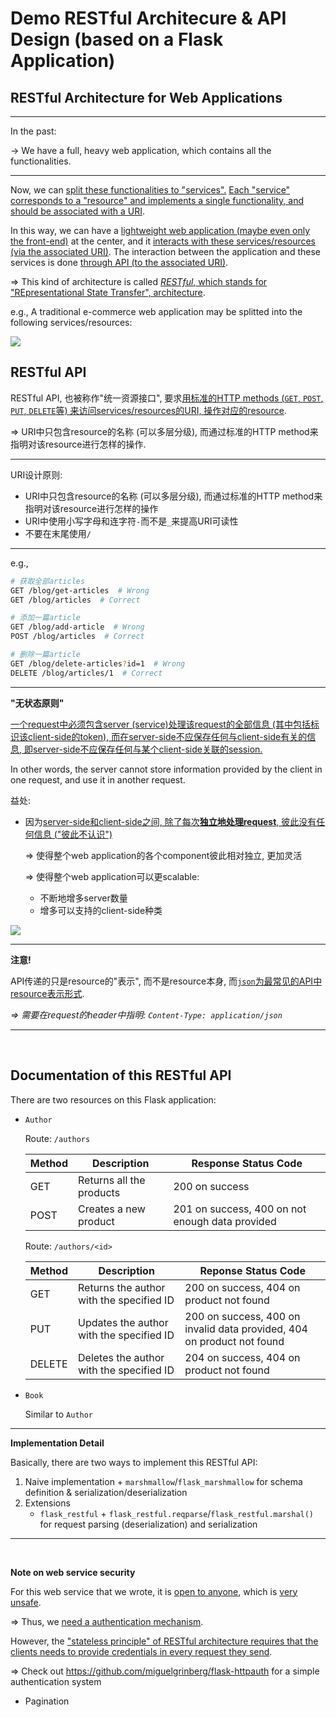 # Demo RESTful Architecure & API Design (based on a Flask Application)

## RESTful Architecture for Web Applications

***

In the past:

-> We have a full, heavy web application, which contains all the functionalities.

***

Now, we can <u>split these functionalities to "services".</u> <u>Each "service" corresponds to a "resource" and implements a single functionality, and should be associated with a URI</u>.

In this way, we can have a <u>lightweight web application (maybe even only the front-end)</u> at the center, and it <u>interacts with these services/resources (via the associated URI)</u>. The interaction between the application and these services is done <u>through API (to the associated URI)</u>.

=> This kind of architecture is called <u>*RESTful*, which stands for "REpresentational State Transfer", architecture</u>.

e.g., A traditional e-commerce web application may be splitted into the following services/resources:

<img src="https://github.com/Ziang-Lu/Flask-Restful/blob/master/RESTful%20Architecture.png?raw=true">

<br>

## RESTful API

RESTful API, 也被称作"统一资源接口", 要求<u>用标准的HTTP methods (`GET`, `POST`, `PUT`, `DELETE`等) 来访问services/resources的URI, 操作对应的resource</u>.

=> URI中只包含resource的名称 (可以多层分级), 而通过标准的HTTP method来指明对该resource进行怎样的操作.

***

URI设计原则:

* URI中只包含resource的名称 (可以多层分级), 而通过标准的HTTP method来指明对该resource进行怎样的操作
* URI中使用小写字母和连字符`-`而不是`_`来提高URI可读性
* 不要在末尾使用`/`

***

e.g.,

```bash
# 获取全部articles
GET /blog/get-articles  # Wrong
GET /blog/articles  # Correct

# 添加一篇article
GET /blog/add-article  # Wrong
POST /blog/articles  # Correct

# 删除一篇article
GET /blog/delete-articles?id=1  # Wrong
DELETE /blog/articles/1  # Correct
```

***

**"无状态原则"**

<u>一个request中必须包含server (service)处理该request的全部信息 (其中包括标识该client-side的token), 而在server-side不应保存任何与client-side有关的信息, 即server-side不应保存任何与某个client-side关联的session.</u>

In other words, the server cannot store information provided by the client in one request, and use it in another request.

益处:

* 因为<u>server-side和client-side之间, 除了每次**独立地处理request**, 彼此没有任何信息 ("彼此不认识")</u>

  => 使得整个web application的各个component彼此相对独立, 更加灵活

  => 使得整个web application可以更scalable:

  * 不断地增多server数量
  * 增多可以支持的client-side种类

<img src="https://github.com/Ziang-Lu/Flask-Restful/blob/master/Scalable%20RESTful.png?raw=true">

***

**注意!**

API传递的只是resource的"表示", 而不是resource本身, 而<u>`json`为最常见的API中resource表示形式</u>.

*=> 需要在request的header中指明: `Content-Type: application/json`*

***

<br>

## Documentation of this RESTful API

There are two resources on this Flask application:

* `Author`

  Route: `/authors`

  | Method | Description              | Response Status Code                            |
  | ------ | ------------------------ | ----------------------------------------------- |
  | GET    | Returns all the products | 200 on success                                  |
  | POST   | Creates a new product    | 201 on success, 400 on not enough data provided |

  Route: `/authors/<id>`

  | Method | Description                              | Reponse Status Code                                          |
  | ------ | ---------------------------------------- | ------------------------------------------------------------ |
  | GET    | Returns the author with the specified ID | 200 on success, 404 on product not found                     |
  | PUT    | Updates the author with the specified ID | 200 on success, 400 on invalid data provided, 404 on product not found |
  | DELETE | Deletes the author with the specified ID | 204 on success, 404 on product not found                     |

* `Book`

  Similar to `Author`

***

**Implementation Detail**

Basically, there are two ways to implement this RESTful API:

1. Naive implementation + `marshmallow`/`flask_marshmallow` for schema definition & serialization/deserialization
2. Extensions
   * `flask_restful` + `flask_restful.reqparse`/`flask_restful.marshal()` for request parsing (deserialization) and serialization

***

<br>

**Note on web service security**

For this web service that we wrote, it is <u>open to anyone</u>, which is <u>very unsafe</u>.

=> Thus, we <u>need a authentication mechanism</u>.

However, the <u>"stateless principle" of RESTful architecture requires that the clients needs to provide credentials in every request they send</u>.

=> Check out https://github.com/miguelgrinberg/flask-httpauth for a simple authentication system

* Pagination

